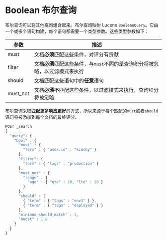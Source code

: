 # Boolean 布尔查询

布尔查询可以将其他查询组合起来。布尔查询映射 Lucene `BooleanQuery`。它由一个或多个语句构建，每个语句都需要一个类型参数。这些类型参数如下：

| 参数     | 描述                                                                         |
|----------|------------------------------------------------------------------------------|
| must     | 文档**必须**匹配这些条件，对评分有贡献                                       |
| filter   | 文档**必须**匹配这些条件，与`must`不同的是查询积分将被忽略，以过滤模式来执行 |
| should   | 文档匹配这些语句中的**任意**语句                                             |
| must_not | 文档**必须不**匹配这些条件，以过滤模式来执行，查询积分将被忽略               |

布尔查询采取**匹配更多响应更好**的方式，所以来源于每个匹配的`must`或者`should`语句将被添加到每个文档的最终评分。

```js
POST _search
{
  "query": {
    "bool" : {
      "must" : {
        "term" : { "user.id" : "kimchy" }
      },
      "filter": {
        "term" : { "tags" : "production" }
      },
      "must_not" : {
        "range" : {
          "age" : { "gte" : 10, "lte" : 20 }
        }
      },
      "should" : [
        { "term" : { "tags" : "env1" } },
        { "term" : { "tags" : "deployed" } }
      ],
      "minimum_should_match" : 1,
      "boost" : 1.0
    }
  }
}
```


